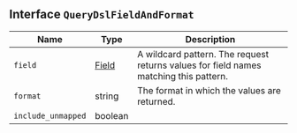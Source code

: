 ## Interface `QueryDslFieldAndFormat`

| Name | Type | Description |
| - | - | - |
| `field` | [Field](./Field.md) | A wildcard pattern. The request returns values for field names matching this pattern. |
| `format` | string | The format in which the values are returned. |
| `include_unmapped` | boolean | &nbsp; |
